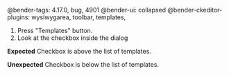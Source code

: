 @bender-tags: 4.17.0, bug, 4901
@bender-ui: collapsed
@bender-ckeditor-plugins: wysiwygarea, toolbar, templates,

1. Press "Templates" button.
2. Look at the checkbox inside the dialog

**Expected** Checkbox is above the list of templates.

**Unexpected** Checkbox is below the list of templates.
